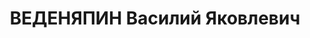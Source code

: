 ---
title: ВЕДЕНЯПИН Василий Яковлевич
description: "военветврач 2 ранга, нач. ветеринарной службы 9 кав. дивизии КВО. \n\
  \  ВКВС - 25.11.1937, ВМН. Расстрелян 25.11.1937, Одесса"
---